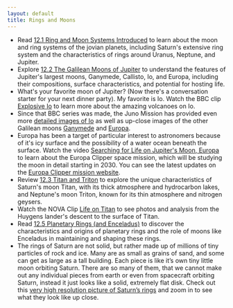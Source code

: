 ```yaml
---
layout: default
title: Rings and Moons
---
```


- Read [12.1 Ring and Moon Systems Introduced](https://openstax.org/books/astronomy-2e/pages/12-1-ring-and-moon-systems-introduced) to learn about the moon and ring systems of the jovian planets, including Saturn's extensive ring system and the characteristics of rings around Uranus, Neptune, and Jupiter.
- Explore [12.2 The Galilean Moons of Jupiter](https://openstax.org/books/astronomy-2e/pages/12-2-the-galilean-moons-of-jupiter) to understand the features of Jupiter's largest moons, Ganymede, Callisto, Io, and Europa, including their compositions, surface characteristics, and potential for hosting life.
- What's your favorite moon of Jupiter? (Now there's a conversation starter for your next dinner party). My favorite is Io. Watch the BBC clip [Explosive Io](https://youtu.be/rAejrPirGxI) to learn more about the amazing volcanoes on Io.
- Since that BBC series was made, the Juno Mission has provided even more [detailed images of Io](https://apod.nasa.gov/apod/ap231023.html) as well as up-close images of the other Galilean moons [Ganymede](https://apod.nasa.gov/apod/ap231128.html) and [Europa](https://apod.nasa.gov/apod/ap221003.html).
- Europa has been a target of particular interest to astronomers because of it's icy surface and the possibility of a water ocean beneath the surface. Watch the video [Searching for Life on Jupiter's Moon, Europa](https://youtu.be/yX3Bm3zMqTk?si=HF4BCRnybvtqvaDT) to learn about the Europa Clipper space mission, which will be studying the moon in detail starting in 2030. You can see the latest updates on the [Europa Clipper mission website](https://europa.nasa.gov/). 
- Review [12.3 Titan and Triton](https://openstax.org/books/astronomy-2e/pages/12-3-titan-and-triton) to explore the unique characteristics of Saturn's moon Titan, with its thick atmosphere and hydrocarbon lakes, and Neptune's moon Triton, known for its thin atmosphere and nitrogen geysers.
- Watch the NOVA Clip [Life on Titan](https://youtu.be/jUvm_AGgrOo?si=VAWiCvHH48xI0dpV) to see photos and analysis from the Huygens lander's descent to the surface of Titan. 
- Read [12.5 Planetary Rings (and Enceladus)](https://openstax.org/books/astronomy-2e/pages/12-5-planetary-rings-and-enceladus) to discover the characteristics and origins of planetary rings and the role of moons like Enceladus in maintaining and shaping these rings.
- The rings of Saturn are not solid, but rather made up of millions of tiny particles of rock and ice. Many are as small as grains of sand, and some can get as large as a tall building. Each piece is like it’s own tiny little moon orbiting Saturn. There are so many of them, that we cannot make out any individual pieces from earth or even from spacecraft orbiting Saturn, instead it just looks like a solid, extremely flat disk. Check out this [very high resolution picture of Saturn’s rings](https://drive.google.com/file/d/1X5sgv92hKwknfxK0LB6oYKMLOt8SMvYG/view?usp=sharing) and zoom in to see what they look like up close.
